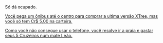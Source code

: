 Só dá ocupado.

[Você pega um ônibus até o centro para comprar a ultima versão XTree, mas você só tem Cr$ 5,00 na carteira.](centro/camelo.md)

[Como você não consegue usar o telefone, você resolve ir a praia e gastar seus 5 Cruzeiros num mate Leão.](praia/mate.md)